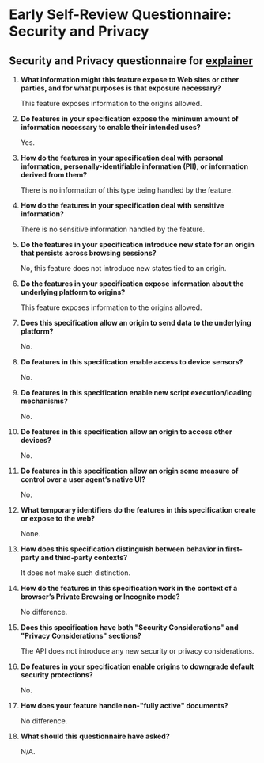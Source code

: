 # Early Self-Review Questionnaire: Security and Privacy

## Security and Privacy questionnaire for [explainer](explainer.md)

1. **What information might this feature expose to Web sites or other parties, and for what purposes is that exposure necessary?**

    This feature exposes information to the origins allowed.

2. **Do features in your specification expose the minimum amount of information necessary to enable their intended uses?**

    Yes.

3. **How do the features in your specification deal with personal information, personally-identifiable information (PII), or information derived from them?**

    There is no information of this type being handled by the feature.

4. **How do the features in your specification deal with sensitive information?**

    There is no sensitive information handled by the feature. 

5. **Do the features in your specification introduce new state for an origin that persists across browsing sessions?**

    No, this feature does not introduce new states tied to an origin.

6. **Do the features in your specification expose information about the underlying platform to origins?**

    This feature exposes information to the origins allowed.

7. **Does this specification allow an origin to send data to the underlying platform?**

    No.

8. **Do features in this specification enable access to device sensors?**

    No.

9. **Do features in this specification enable new script execution/loading mechanisms?**

    No.

10. **Do features in this specification allow an origin to access other devices?**

    No.

11. **Do features in this specification allow an origin some measure of control over a user agent’s native UI?**

    No.

12. **What temporary identifiers do the features in this specification create or expose to the web?**

    None.

13. **How does this specification distinguish between behavior in first-party and third-party contexts?**

    It does not make such distinction.

14. **How do the features in this specification work in the context of a browser’s Private Browsing or Incognito mode?**

    No difference.

15. **Does this specification have both "Security Considerations" and "Privacy Considerations" sections?**

    The API does not introduce any new security or privacy considerations.

16. **Do features in your specification enable origins to downgrade default security protections?**

    No.

17. **How does your feature handle non-"fully active" documents?**

    No difference.

18. **What should this questionnaire have asked?**

    N/A.